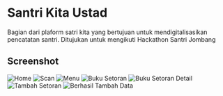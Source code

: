 # Santri Kita Ustad
Bagian dari plaform satri kita yang bertujuan untuk mendigitalisasikan pencatatan santri.
Ditujukan untuk mengikuti Hackathon Santri Jombang 

## Screenshot
![Home](https://user-images.githubusercontent.com/39044004/159106313-12552103-3bc6-45db-b0ba-82dc19a60989.png)
![Scan](https://user-images.githubusercontent.com/39044004/159106327-859ea665-92a1-4098-8122-9eb712128f6f.png)
![Menu](https://user-images.githubusercontent.com/39044004/159106337-1f45a93f-5aba-4e34-b9d0-49774e2b8454.png)
![Buku Setoran](https://user-images.githubusercontent.com/39044004/159106343-198d292d-578f-43e1-9e11-db354bff0432.png)
![Buku Setoran Detail](https://user-images.githubusercontent.com/39044004/159106351-e726874c-35a5-4c46-8fc8-db4f3d836504.png)
![Tambah Setoran](https://user-images.githubusercontent.com/39044004/159106355-2fdab59a-0741-44aa-adc7-fc1e94280084.png)
![Berhasil Tambah Data](https://user-images.githubusercontent.com/39044004/159106360-0b306d61-c556-494d-b258-10915901565a.png)

